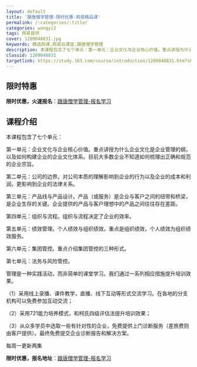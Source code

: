 ```yaml
---
layout: default
title: '跟唐僧学管理-限时优惠-网易精品课'
permalink: /:categories/:title/
categories: wangyi2
tags: 网易提供
cover: 1209048831.jpg
keywords: 精选网课,网易云课堂,跟唐僧学管理
description: 本课程包含了七个单元：第一单元：企业文化与企业核心价值。重点讲授为什么企业文化是企业管理的纲，以及如何构建企业的企业文化
classid: 1209048831
targetlink: https://study.163.com/course/introduction/1209048831.htm?share=1&shareId=1025206652&utm_campaign=share&utm_medium=iphoneShare&utm_source=&utm_u=1025206652
---
```


## 限时特惠

**限时优惠，火速报名**：[跟唐僧学管理-报名学习](https://study.163.com/course/introduction/1209048831.htm?share=1&shareId=1025206652&utm_campaign=share&utm_medium=iphoneShare&utm_source=&utm_u=1025206652)

## 课程介绍

本课程包含了七个单元：

第一单元：企业文化与企业核心价值。重点讲授为什么企业文化是企业管理的纲，以及如何构建企业的企业文化体系。目前大多数企业不知道如何梳理出正确和规范的企业宗旨。

第二单元：公司的边界。对公司本质的理解影响到企业的行为以及企业的成本和利润，更影响到企业的法律关系。

第三单元：产品线与产品设计。产品（或服务）是企业与客户之间的纽带和桥梁，是企业生存的关键。企业提供的产品与客户理想中的产品之间往往存在差距。

第四单元：组织与流程。组织与流程决定了企业的效率。

第五单元：绩效管理。个人绩效与组织绩效。重点是组织绩效，个人绩效为组织绩效服务。

第六单元：集团管控。重点介绍集团管控的三种形式。

第七单元：法务与风险管控。



管理是一种实践活动，而非简单的课堂学习。我们通过一系列相应措施提升培训效果。

（1）采用线上录播、课件教学，直播、线下互动等形式交流学习。在各地的分支机构可以免费参加互动交流；

（2）采用721能力培养模式，和柯氏四级评估法提升培训效果；

（3）从众多学员中选取一些有针对性的企业，免费提供上门诊断服务（差旅费则由客户提供）。最终免费提交企业诊断报告和解决方案。



每周一更新两集

**限时优惠，报名地址**：[跟唐僧学管理-报名学习](https://study.163.com/course/introduction/1209048831.htm?share=1&shareId=1025206652&utm_campaign=share&utm_medium=iphoneShare&utm_source=&utm_u=1025206652)

